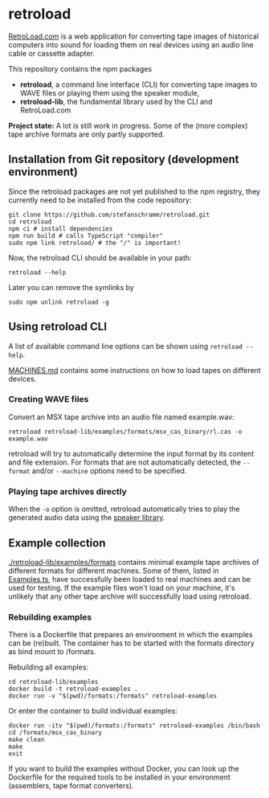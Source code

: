 # retroload

[RetroLoad.com](https://retroload.com/) is a web application for converting tape images of historical computers into sound for loading them on real devices using an audio line cable or cassette adapter.

This repository contains the npm packages

- **retroload**, a command line interface (CLI) for converting tape images to WAVE files or playing them using the speaker module,
- **retroload-lib**, the fundamental library used by the CLI and RetroLoad.com

**Project state:** A lot is still work in progress. Some of the (more complex) tape archive formats are only partly supported.


## Installation from Git repository (development environment)

Since the retroload packages are not yet published to the npm registry, they currently need to be installed from the code repository:

    git clone https://github.com/stefanschramm/retroload.git
    cd retroload
    npm ci # install dependencies
    npm run build # calls TypeScript "compiler"
    sudo npm link retroload/ # the "/" is important!

Now, the retroload CLI should be available in your path:

    retroload --help

Later you can remove the symlinks by

    sudo npm unlink retroload -g

## Using retroload CLI

A list of available command line options can be shown using `retroload --help`.

[MACHINES.md](./MACHINES.md) contains some instructions on how to load tapes on different devices.

### Creating WAVE files

Convert an MSX tape archive into an audio file named example.wav:

    retroload retroload-lib/examples/formats/msx_cas_binary/rl.cas -o example.wav

retroload will try to automatically determine the input format by its content and file extension. For formats that are not automatically detected, the `--format` and/or `--machine` options need to be specified.

### Playing tape archives directly

When the `-o` option is omitted, retroload automatically tries to play the generated audio data using the [speaker library](https://www.npmjs.com/package/speaker).

## Example collection

[./retroload-lib/examples/formats](./retroload-lib/examples/formats) contains minimal example tape archives of different formats for different machines. Some of them, listed in [Examples.ts](./retroload-lib/src/Examples.ts), have successfully been loaded to real machines and can be used for testing. If the example files won't load on your machine, it's unlikely that any other tape archive will successfully load using retroload.

### Rebuilding examples

There is a Dockerfile that prepares an environment in which the examples can be (re)built. The container has to be started with the formats directory as bind mount to /formats.

Rebuilding all examples:

    cd retroload-lib/examples
    docker build -t retroload-examples .
    docker run -v "$(pwd)/formats:/formats" retroload-examples

Or enter the container to build individual examples:

    docker run -itv "$(pwd)/formats:/formats" retroload-examples /bin/bash
    cd /formats/msx_cas_binary
    make clean
    make
    exit

If you want to build the examples without Docker, you can look up the Dockerfile for the required tools to be installed in your environment (assemblers, tape format converters).

